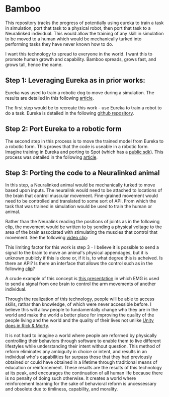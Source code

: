 # Bamboo
This repository tracks the progress of potentially using eureka to train a task in simulation, port that task to a physical robot, then port that task to a Neuralinked individual. This would allow the training of any skill in simulation to be moved to a human which would be mechanically turked into performing tasks they have never known how to do.

I want this technology to spread to everyone in the world. I want this to promote human growth and capability. Bamboo spreads, grows fast, and grows tall, hence the name.

## Step 1: Leveraging Eureka as in prior works:
Eureka was used to train a robotic dog to move during a simulation. The results are detailed in this following [article](https://interestingengineering.com/innovation/nvidia-robot-yoga-ball-balance). 

The first step would be to recreate this work - use Eureka to train a robot to do a task. 
Eureka is detailed in the following [github repository](https://eureka-research.github.io).

## Step 2: Port Eureka to a robotic form
The second step in this process is to move the trained model from Eureka to a robotic form. This proves that the code is useable in a robotic form. Imagine training in Eureka and porting to Spot (which has a [public sdk](https://dev.bostondynamics.com/docs/protos/readme)).
This process was detailed in the following [article](https://interestingengineering.com/innovation/nvidia-robot-yoga-ball-balance).

## Step 3: Porting the code to a Neuralinked animal

In this step, a Neuralinked animal would be mechanically turked to move based upon inputs. The neuralink would need to be attached to locations of the brain that control muscular movement. Fine-grained movement would need to be controlled and translated to some sort of API. From which the task that was trained in simulation would be used to train the human or animal. 

Rather than the Neuralink reading the positions of joints as in the following clip, the movement would be written to by sending a physical voltage to the area of the brain associated with stimulating the muscles that control that movement. See the following [video clip](https://youtu.be/m5TORNl_jgg?t=39):

This limiting factor for this work is step 3 - I believe it is possible to send a signal to the brain to move an animal's physical appendages, but it is unknown publicly if this is done or, if it is, to what degree this is acheived. Is there an API? Is there an interface that allows the control such as in the following [clip](https://www.google.com/search?q=black+widow+pig+scene+breathing&safe=active&client=safari&sca_esv=697ef796fdf142b1&rls=en&ei=80VFZsqENvuCwbkPrZW58AY&ved=0ahUKEwiKypK16JCGAxV7QTABHa1KDm4Q4dUDCA8&uact=5&oq=black+widow+pig+scene+breathing&gs_lp=Egxnd3Mtd2l6LXNlcnAiH2JsYWNrIHdpZG93IHBpZyBzY2VuZSBicmVhdGhpbmdImxdQyg1Y1RZwAngBkAEAmAFkoAGRBqoBAzguMbgBA8gBAPgBAZgCBqAC-QLCAgoQABiwAxjWBBhHwgIGEAAYFhgewgILEAAYgAQYhgMYigXCAgUQIRigAcICBRAhGJ8FmAMAiAYBkAYIkgcDNC4yoAfiEA&sclient=gws-wiz-serp#fpstate=ive&vld=cid:2c0cd745,vid:fWO9Lw4Z48E,st:0)? 


A crude example of this concept is [this presentation](https://vimeo.com/296925760) in which EMG is used to send a signal from one brain to control the arm movements of another individual.

Through the realization of this technology, people will be able to access skills, rathar than knowledge, of which were never accessible before. I believe this will allow people to fundamentally change who they are in the world and make the world a better place for improving the quality of the people living and the world and the quality of their lives not unlike [Unity does in Rick & Morty](https://rickandmorty.fandom.com/wiki/Unity).

It is not hard to imagine a world where people are reformed by physically controlling their behaviors through software to enable them to live different lifestyles while understanding their intent without question. This method of reform eliminates any ambiguity in choice or intent, and results in an individual who's capabilities far surpass those that they had previously obtained or could have obtained in a lifetime through traditional means of education or reinforcement. These results are the results of this technology at its peak, and encourages the continuation of all human life because there is no penalty of doing such otherwise. It creates a world where reinforcement learning for the sake of behavioral reform is uncessessary and obsolete due to timliness, capability, and morality. 
